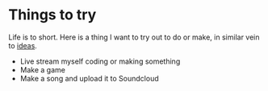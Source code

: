 # Things to try
Life is to short. Here is a thing I want to try out to do or make, in similar vein to [ideas](../working-on/Ideas.md).

- Live stream myself coding or making something
- Make a game
- Make a song and upload it to Soundcloud




